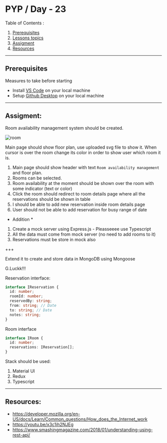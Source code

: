 # PYP / Day - 23

Table of Contents :

1. [Prerequisites](#prerequisites)
1. [Lessons topics](#lessons-topics)  
1. [Assigment](#assigment)
1. [Resources](#resources)

---
## Prerequisites

Measures to take before starting

* Install [VS Code](https://code.visualstudio.com/download) on your local machine
* Setup [Github Desktop](https://desktop.github.com/) on your local machine

---

## Assigment:

Room availability management system should be created.

 ![room](Classroom.svg)

Main page should show floor plan, use uploaded svg file to show it. When cursor is over the room change its color in order to show user which room it is. 

1. Main page should show header with text `Room availability management` and floor plan.
2. Rooms can be selected.
3. Room availability at the moment should be shown over the room with some indicator (text or color)
4. Click the room should redirect to room details page where all the reservations should be shown in table
5. I should be able to add new reservation inside room details page
6. User should not be able to add reservation for busy range of date

* Addition *
1. Create a mock server using Express.js - Pleasseeee use Typescript 
2. All the data must come from mock server (no need to add rooms to it)
3. Reservations must be store in mock also

+++

Extend it to create and store data in MongoDB using Mongoose

G.Luckk!!! 

Reservation interface:
```typescript
interface IReservation {
  id: number;
  roomId: number;
  reservedBy: string;
  from: string; // Date
  to: string; // Date
  notes: string;
}
```

Room interface
```typescript
interface IRoom {
  id: number;
  reservations: IReservation[];
}
```

Stack should be used:
1. Material UI
2. Redux
3. Typescript

---

## Resources:

- https://developer.mozilla.org/en-US/docs/Learn/Common_questions/How_does_the_Internet_work
- https://youtu.be/x3c1ih2NJEg
- https://www.smashingmagazine.com/2018/01/understanding-using-rest-api/

